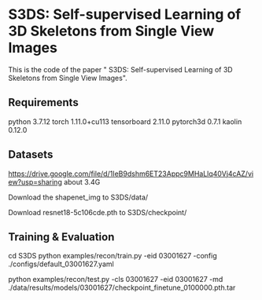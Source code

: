 # S3DS: Self-supervised Learning of 3D Skeletons from Single View Images

This is the code of the paper " S3DS: Self-supervised Learning of 3D Skeletons from Single View Images".

## Requirements
python 3.7.12
torch 1.11.0+cu113
tensorboard 2.11.0
pytorch3d 0.7.1 
kaolin 0.12.0

## Datasets

https://drive.google.com/file/d/1IeB9dshm6ET23Appc9MHaLlq40Vj4cAZ/view?usp=sharing   about 3.4G

Download the shapenet_img to S3DS/data/


Download resnet18-5c106cde.pth to S3DS/checkpoint/

## Training & Evaluation
cd S3DS
python examples/recon/train.py -eid 03001627 -config ./configs/default_03001627.yaml

python examples/recon/test.py -cls 03001627 -eid 03001627 -md ./data/results/models/03001627/checkpoint_finetune_0100000.pth.tar